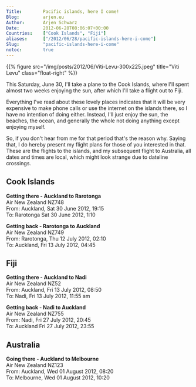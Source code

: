 ```yaml
---
Title:        Pacific islands, here I come!
Blog:         arjen.eu  
Author:       Arjen Schwarz  
Date:         2012-06-28T08:06:07+00:00
Countries:    ["Cook Islands", "Fiji"]
aliases:      ["/2012/06/28/pacific-islands-here-i-come"]
Slug:         "pacific-islands-here-i-come"
notoc:        true
---
```


{{% figure src="/img/posts/2012/06/Viti-Levu-300x225.jpeg" title="Viti Levu" class="float-right" %}}

This Saturday, June 30, I'll take a plane to the Cook Islands, where I'll spent almost two weeks enjoying the sun, after which I'll take a flight out to Fiji.

Everything I've read about these lovely places indicates that it will be very expensive to make phone calls or use the internet on the islands there, so I have no intention of doing either. Instead, I'll just enjoy the sun, the beaches, the ocean, and generally the whole not doing anything except enjoying myself.

So, if you don't hear from me for that period that's the reason why. Saying that, I do hereby present my flight plans for those of you interested in that. These are the flights to the islands, and my subsequent flight to Australia, all dates and times are local, which might look strange due to dateline crossings.

## Cook Islands

**Getting there - Auckland to Rarotonga**    
Air New Zealand NZ748    
From: Auckland, Sat 30 June 2012, 19:15   
To: Rarotonga Sat 30 June 2012, 1:10   

**Getting back - Rarotonga to Auckland**    
Air New Zealand NZ749    
From: Rarotonga, Thu 12 July 2012, 02:10    
To: Auckland, Fri 13 July 2012, 04:45 

## Fiji

**Getting there - Auckland to Nadi**    
Air New Zealand NZ52    
From: Auckland, Fri 13 July 2012, 08:50    
To: Nadi, Fri 13 July 2012, 11:55 am     

**Getting back - Nadi to Auckland**    
Air New Zealand NZ755    
From: Nadi, Fri 27 July 2012, 20:45    
To: Auckland Fri 27 July 2012, 23:55 

## Australia

**Going there - Auckland to Melbourne**    
Air New Zealand NZ123    
From: Auckland, Wed 01 August 2012, 08:20     
To: Melbourne, Wed 01 August 2012, 10:20 